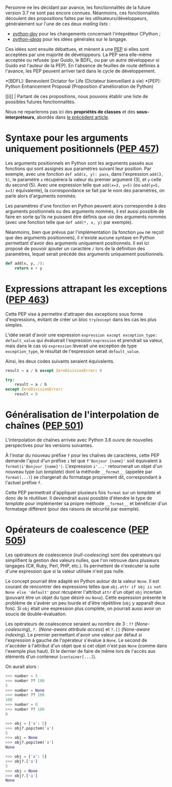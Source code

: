 Personne ne les décidant par avance, les fonctionnalités de la future version 3.7 ne sont pas encore connues.
Néanmoins, ces fonctionnalités découlent des propositions faites par les utilisateurs/développeurs, généralement sur l'une de ces deux *mailing lists* :

 - [*python-dev*](https://mail.python.org/mailman/listinfo/python-dev) pour les changements concernant l'intepréteur CPython ;
 - [*python-ideas*](https://mail.python.org/mailman/listinfo/python-ideas) pour les idées générales sur le langage.

Ces idées sont ensuite débattues, et mènent à une [PEP](https://www.python.org/dev/peps/) si elles sont acceptées par une majorité de développeurs.
La PEP sera elle-même acceptée ou refusée 
(par Guido, le BDFL, ou par un autre développeur si Guido est l'auteur de la PEP). En
l'absence de feuilles de route définies à l'avance, les PEP peuvent arriver
tard dans le cycle de développement.

*[BDFL]: Benevolent Dictator for Life (Dictateur bienveillant à vie)
*[PEP]: Python Enhancement Proposal (Proposition d'amélioration de Python)

[[i]]
| Partant de ces propositions, nous pouvons établir une liste de possibles futures fonctionnalités.

Nous ne reparlerons pas ici des **propriétés de classes** et des **sous-interpréteurs**, abordés dans [le précédent article](/articles/175/sortie-de-python-3-5/#4-ce-que-lon-peut-attendre-pour-la-version-3-6-1).

# Syntaxe pour les arguments uniquement positionnels ([PEP 457](https://www.python.org/dev/peps/pep-0457/))

Les arguments positionnels en Python sont les arguments passés aux fonctions qui sont assignés aux paramètres suivant leur position.
Par exemple, avec une fonction `def add(x, y): pass`, dans l'expression `add(3, 5)`, le paramètre `x` récupérera la valeur du premier argument (3), et `y` celle du second (5).
Avec une expression telle que `add(x=3, y=5)` (ou `add(y=5, x=3)` équivalente), la correspondance se fait par le nom des paramètres, on parle alors d'arguments nommés.

Les paramètres d'une fonction en Python peuvent alors correspondre à des arguments positionnels ou des arguments nommés,
il est aussi possible de faire en sorte qu'ils ne puissent être définis que *via* des arguments nommés (avec une fonction telle que `def add(*, x, y)` par exemple).

Néanmoins, bien que prévus par l'implémentation (la fonction `pow` ne reçoit que des arguments positionnels), il n'existe aucune syntaxe en Python permettant d'avoir des arguments uniquement positionnels.
Il est ici proposé de pouvoir ajouter un caractère `/` lors de la définition des paramètres, lequel serait précédé des arguments uniquement positionnels.

```python
def add(x, y, /):
    return x + y
```

# Expressions attrapant les exceptions ([PEP 463](https://www.python.org/dev/peps/pep-0463/))

Cette PEP vise à permettre d'attraper des exceptions sous forme d'expressions, évitant de créer un bloc `try`/`except` dans les cas les plus simples.

L'idée serait d'avoir une expression `expression except exception_type: default_value` qui évaluerait l'expression `expression` et prendrait sa valeur, mais dans le cas où `expression` lèverait une exception de type `exception_type`, le résultat de l'expression serait `default_value`.

Ainsi, les deux codes suivants seraient équivalents.

```python
result = a / b except ZeroDivisionError: 0
```

```python
try:
    result = a / b
except ZeroDivisionError:
    result = 0
```

# Généralisation de l'interpolation de chaînes ([PEP 501](https://www.python.org/dev/peps/pep-0501/))

L'interpolation de chaînes arrivée avec Python 3.6 ouvre de nouvelles perspectives pour les versions suivantes.

À l'instar du nouveau préfixe `f` pour les chaînes de caractères, cette PEP demande l'ajout d'un préfixe `i` tel que `f'Bonjour {name}'` soit équivalent à `format(i'Bonjour {name}')`.
L'expression `i'...'` retournerait un objet d'un nouveau type (un *template*) dont la méthode `__format__` (appelée par `format(...)`) se chargerait du formatage proprement dit, correspondant à l'actuel préfixe `f`.

Cette PEP permettrait d'appliquer plusieurs fois `format` sur un *template* et donc de le réutiliser.
Il deviendrait aussi possible d'étendre le type de *template* pour implémenter sa propre méthode `__format__` et bénéficier d'un formatage différent (pour des raisons de sécurité par exemple).

# Opérateurs de coalescence ([PEP 505](https://www.python.org/dev/peps/pep-0505/))

Les opérateurs de coalescence (*null-coalescing*) sont des opérateurs qui simplifient la gestion des valeurs nulles, que l'on retrouve dans plusieurs langages (C#, Ruby, Perl, PHP, etc.).
Ils permettent de n'exécuter la suite d'une expression que si la valeur utilisée n'est pas nulle.

Le concept pourrait être adapté en Python autour de la valeur `None`.
Il est courant de rencontrer des expressions telles que `obj.attr if obj is not None else 'default'` pour récupérer l'attribut `attr` d'un objet `obj` incertain (pouvant être un objet du type désiré ou `None`).
Cette expression présente le problème de s'avérer un peu lourde et d'être répétitive (`obj` y apparaît deux fois).
Si `obj` était une expression plus complète, on pourrait aussi avoir un soucis de double-évaluation.

Les opérateurs de coalescence seraient au nombre de 3 : `??` (*None-coalescing*), `?.` (*None-aware attribute access*) et `?.[]` (*None-aware indexing*).
Le premier permettant d'avoir une valeur par défaut si l'expression à gauche de l'opérateur s'évalue à `None`.
Le second de n'accéder à l'attribut d'un objet que si cet objet n'est pas `None` (comme dans l'exemple plus haut).
Et le dernier de faire de même lors de l'accès aux éléments d'un conteneur (`container[...]`).

On aurait alors :

```python
>>> number = 5
>>> number ?? 100
5
>>> number = None
>>> number ?? 100
100
>>> number = 0
>>> number ?? 100
0

>>> obj = {'a': 5}
>>> obj?.popitem('a')
5
>>> obj = None
>>> obj?.popitem('a')
None

>>> obj = {'a': 5}
>>> obj?.['a']
5
>>> obj = None
>>> obj?.['a']
None
```
